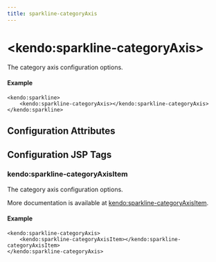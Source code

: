 ```yaml
---
title: sparkline-categoryAxis
---
```


# \<kendo:sparkline-categoryAxis\>

The category axis configuration options.

#### Example
    <kendo:sparkline>
        <kendo:sparkline-categoryAxis></kendo:sparkline-categoryAxis>
    </kendo:sparkline>

## Configuration Attributes


##  Configuration JSP Tags

### kendo:sparkline-categoryAxisItem

The category axis configuration options.

More documentation is available at [kendo:sparkline-categoryAxisItem](/kendo-ui/api/wrappers/jsp/sparkline/categoryaxisitem).

#### Example

    <kendo:sparkline-categoryAxis>
        <kendo:sparkline-categoryAxisItem></kendo:sparkline-categoryAxisItem>
    </kendo:sparkline-categoryAxis>

